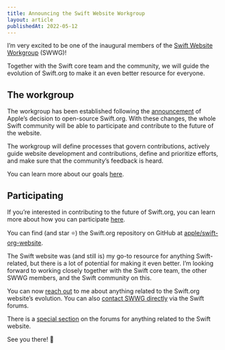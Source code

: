```yaml
---
title: Announcing the Swift Website Workgroup
layout: article
publishedAt: 2022-05-12
---
```


I’m very excited to be one of the inaugural members of the [Swift Website Workgroup](https://forums.swift.org/t/swift-website-work-group/57273) (SWWG)!

Together with the Swift core team and the community, we will guide the evolution of Swift.org to make it an even better resource for everyone.

## The workgroup

The workgroup has been established following the [announcement](https://www.swift.org/blog/website-open-source/) of Apple’s decision to open-source Swift.org. With these changes, the whole Swift community will be able to participate and contribute to the future of the website.

The workgroup will define processes that govern contributions, actively guide website development and contributions, define and prioritize efforts, and make sure that the community’s feedback is heard.

You can learn more about our goals [here](https://www.swift.org/website-workgroup/).

## Participating

If you’re interested in contributing to the future of Swift.org, you can learn more about how you can participate [here](https://www.swift.org/website/).

You can find (and star ⭐️) the Swift.org repository on GitHub at [apple/swift-org-website](https://github.com/apple/swift-org-website/).

The Swift website was (and still is) my go-to resource for anything Swift-related, but there is a lot of potential for making it even better. I’m looking forward to working closely together with the Swift core team, the other SWWG members, and the Swift community on this.

You can now [reach out](mailto:hi@alexandersandberg.com) to me about anything related to the Swift.org website’s evolution. You can also [contact SWWG directly](https://forums.swift.org/new-message?groupname=swift-website-workgroup) via the Swift forums.

There is a [special section](https://forums.swift.org/c/swift-website/84) on the forums for anything related to the Swift website.

See you there! 🙂
